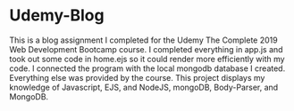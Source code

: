 # Udemy-Blog
This is a blog assignment I completed for the Udemy The Complete 2019 Web Development Bootcamp course. I completed everything in app.js and took out some code in home.ejs so it could render more efficiently with my code. I connected the program with the local mongodb database I created. Everything else was provided by the course. This project displays my knowledge of Javascript, EJS, and NodeJS, mongoDB, Body-Parser, and MongoDB.
